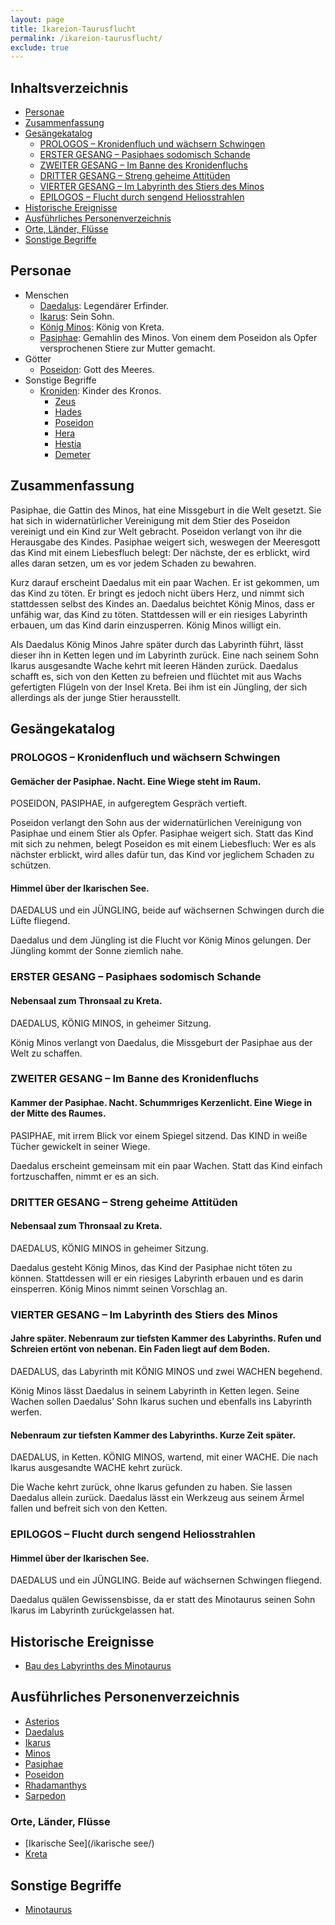 ```yaml
---
layout: page
title: Ikareion-Taurusflucht
permalink: /ikareion-taurusflucht/
exclude: true
---
```


## Inhaltsverzeichnis

* [Personae](#personae)
* [Zusammenfassung](#zusammenfassung)
* [Gesängekatalog](#gesängekatalog)
  * [PROLOGOS – Kronidenfluch und wächsern Schwingen](#prologos--kronidenfluch-und-wächsern-schwingen)
  * [ERSTER GESANG – Pasiphaes sodomisch Schande](#erster-gesang--pasiphaes-sodomisch-schande)
  * [ZWEITER GESANG – Im Banne des Kronidenfluchs](#zweiter-gesang--im-banne-des-kronidenfluchs)
  * [DRITTER GESANG – Streng geheime Attitüden](#dritter-gesang--streng-geheime-attitüden)
  * [VIERTER GESANG – Im Labyrinth des Stiers des Minos](#vierter-gesang--im-labyrinth-des-stiers-des-minos)
  * [EPILOGOS – Flucht durch sengend Heliosstrahlen](#epilogos--flucht-durch-sengend-heliosstrahlen)
* [Historische Ereignisse](#historische-ereignisse)
* [Ausführliches Personenverzeichnis](#ausführliches-personenverzeichnis)
* [Orte, Länder, Flüsse](#orte-länder-flüsse)
* [Sonstige Begriffe](#sonstige-begriffe)

## Personae

* Menschen
  * [Daedalus](/daedalus/): Legendärer Erfinder.
  * [Ikarus](/ikarus/): Sein Sohn.
  * [König Minos](/minos/): König von Kreta.
  * [Pasiphae](/pasiphae/): Gemahlin des Minos. Von einem dem Poseidon als Opfer versprochenen Stiere zur Mutter gemacht.
* Götter
  * [Poseidon](/poseidon/): Gott des Meeres.
* Sonstige Begriffe
  * [Kroniden](/kroniden/): Kinder des Kronos.
    * [Zeus](/zeus/)
    * [Hades](/hades/)
    * [Poseidon](/poseidon/)
    * [Hera](/hera/)
    * [Hestia](/hestia/)
    * [Demeter](/demeter/)

## Zusammenfassung

Pasiphae, die Gattin des Minos, hat eine Missgeburt in die Welt gesetzt. Sie hat sich in widernatürlicher Vereinigung mit dem Stier des Poseidon vereinigt und ein Kind zur Welt gebracht. Poseidon verlangt von ihr die Herausgabe des Kindes. Pasiphae weigert sich, weswegen der Meeresgott das Kind mit einem Liebesfluch belegt: Der nächste, der es erblickt, wird alles daran setzen, um es vor jedem Schaden zu bewahren.

Kurz darauf erscheint Daedalus mit ein paar Wachen. Er ist gekommen, um das Kind zu töten. Er bringt es jedoch nicht übers Herz, und nimmt sich stattdessen selbst des Kindes an. Daedalus beichtet König Minos, dass er unfähig war, das Kind zu töten. Stattdessen will er ein riesiges Labyrinth erbauen, um das Kind darin einzusperren. König Minos willigt ein.

Als Daedalus König Minos Jahre später durch das Labyrinth führt, lässt dieser ihn in Ketten legen und im Labyrinth zurück. Eine nach seinem Sohn Ikarus ausgesandte Wache kehrt mit leeren Händen zurück. Daedalus schafft es, sich von den Ketten zu befreien und flüchtet mit aus Wachs gefertigten Flügeln von der Insel Kreta. Bei ihm ist ein Jüngling, der sich allerdings als der junge Stier herausstellt.

## Gesängekatalog
### PROLOGOS – Kronidenfluch und wächsern Schwingen
#### Gemächer der Pasiphae. Nacht. Eine Wiege steht im Raum.

POSEIDON, PASIPHAE, in aufgeregtem Gespräch vertieft.

Poseidon verlangt den Sohn aus der widernatürlichen Vereinigung von Pasiphae und einem Stier als Opfer. Pasiphae weigert sich. Statt das Kind mit sich zu nehmen, belegt Poseidon es mit einem Liebesfluch: Wer es als nächster erblickt, wird alles dafür tun, das Kind vor jeglichem Schaden zu schützen.

#### Himmel über der Ikarischen See.

DAEDALUS und ein JÜNGLING, beide auf wächsernen Schwingen durch die Lüfte fliegend.

Daedalus und dem Jüngling ist die Flucht vor König Minos gelungen. Der Jüngling kommt der Sonne ziemlich nahe.

### ERSTER GESANG – Pasiphaes sodomisch Schande
#### Nebensaal zum Thronsaal zu Kreta.

DAEDALUS, KÖNIG MINOS, in geheimer Sitzung.

König Minos verlangt von Daedalus, die Missgeburt der Pasiphae aus der Welt zu schaffen.

### ZWEITER GESANG – Im Banne des Kronidenfluchs
#### Kammer der Pasiphae. Nacht. Schummriges Kerzenlicht. Eine Wiege in der Mitte des Raumes.

PASIPHAE, mit irrem Blick vor einem Spiegel sitzend. Das KIND in weiße Tücher gewickelt in seiner Wiege.

Daedalus erscheint gemeinsam mit ein paar Wachen. Statt das Kind einfach fortzuschaffen, nimmt er es an sich.

### DRITTER GESANG – Streng geheime Attitüden
#### Nebensaal zum Thronsaal zu Kreta.

DAEDALUS, KÖNIG MINOS in geheimer Sitzung.

Daedalus gesteht König Minos, das Kind der Pasiphae nicht töten zu können. Stattdessen will er ein riesiges Labyrinth erbauen und es darin einsperren. König Minos nimmt seinen Vorschlag an.

### VIERTER GESANG – Im Labyrinth des Stiers des Minos
#### Jahre später. Nebenraum zur tiefsten Kammer des Labyrinths. Rufen und Schreien ertönt von nebenan. Ein Faden liegt auf dem Boden.

DAEDALUS, das Labyrinth mit KÖNIG MINOS und zwei WACHEN begehend.

König Minos lässt Daedalus in seinem Labyrinth in Ketten legen. Seine Wachen sollen Daedalus’ Sohn Ikarus suchen und ebenfalls ins Labyrinth werfen.

#### Nebenraum zur tiefsten Kammer des Labyrinths. Kurze Zeit später.

DAEDALUS, in Ketten. KÖNIG MINOS, wartend, mit einer WACHE. Die nach Ikarus ausgesandte WACHE kehrt zurück.

Die Wache kehrt zurück, ohne Ikarus gefunden zu haben. Sie lassen Daedalus allein zurück. Daedalus lässt ein Werkzeug aus seinem Ärmel fallen und befreit sich von den Ketten.

### EPILOGOS – Flucht durch sengend Heliosstrahlen
#### Himmel über der Ikarischen See.

DAEDALUS und ein JÜNGLING. Beide auf wächsernen Schwingen fliegend.

Daedalus quälen Gewissensbisse, da er statt des Minotaurus seinen Sohn Ikarus im Labyrinth zurückgelassen hat.

## Historische Ereignisse

* [Bau des Labyrinths des Minotaurus](/bau-des-labyrinths-des-minotaurus/)

## Ausführliches Personenverzeichnis

* [Asterios](/asterios/)
* [Daedalus](/daedalus/)
* [Ikarus](/ikarus/)
* [Minos](/minos/)
* [Pasiphae](/pasiphae/)
* [Poseidon](/poseidon/)
* [Rhadamanthys](/rhadamanthys/)
* [Sarpedon](/sarpedon/)

### Orte, Länder, Flüsse

* [Ikarische See](/ikarische see/)
* [Kreta](/kreta/)

## Sonstige Begriffe

* [Minotaurus](/minotaurus/)
